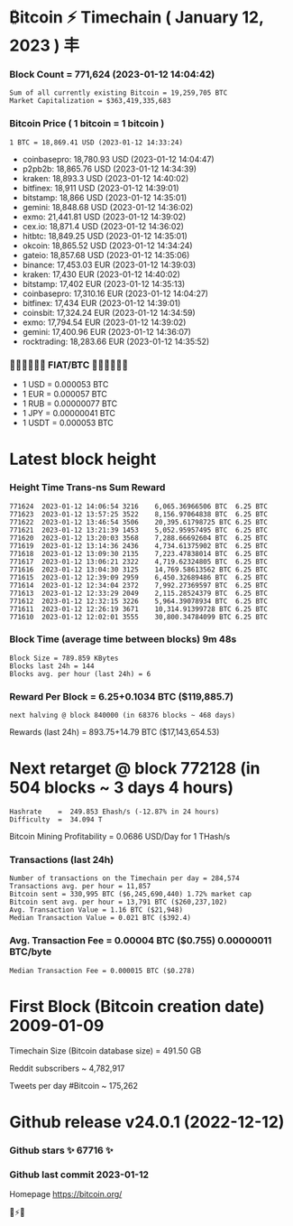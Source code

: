 # ₿itcoin ⚡ Timechain ( January 12, 2023 ) 丰
### Block Count	= 771,624 (2023-01-12 14:04:42)
    Sum of all currently existing Bitcoin = 19,259,705 BTC
    Market Capitalization = $363,419,335,683
### Bitcoin Price ( 1 bitcoin = 1 bitcoin )
	1 BTC = 18,869.41 USD (2023-01-12 14:33:24)
- coinbasepro: 18,780.93 USD (2023-01-12 14:04:47)
- p2pb2b: 18,865.76 USD (2023-01-12 14:34:39)
- kraken: 18,893.3 USD (2023-01-12 14:40:02)
- bitfinex: 18,911 USD (2023-01-12 14:39:01)
- bitstamp: 18,866 USD (2023-01-12 14:35:01)
- gemini: 18,848.68 USD (2023-01-12 14:36:02)
- exmo: 21,441.81 USD (2023-01-12 14:39:02)
- cex.io: 18,871.4 USD (2023-01-12 14:36:02)
- hitbtc: 18,849.25 USD (2023-01-12 14:35:01)
- okcoin: 18,865.52 USD (2023-01-12 14:34:24)
- gateio: 18,857.68 USD (2023-01-12 14:35:06)
- binance: 17,453.03 EUR (2023-01-12 14:39:03)
- kraken: 17,430 EUR (2023-01-12 14:40:02)
- bitstamp: 17,402 EUR (2023-01-12 14:35:13)
- coinbasepro: 17,310.16 EUR (2023-01-12 14:04:27)
- bitfinex: 17,434 EUR (2023-01-12 14:39:01)
- coinsbit: 17,324.24 EUR (2023-01-12 14:34:59)
- exmo: 17,794.54 EUR (2023-01-12 14:39:02)
- gemini: 17,400.96 EUR (2023-01-12 14:36:07)
- rocktrading: 18,283.66 EUR (2023-01-12 14:35:52)
### 💱💶💵💷💴💱 FIAT/BTC 💱💴💷💵💶💱
- 1 USD = 0.000053 BTC
- 1 EUR = 0.000057 BTC
- 1 RUB = 0.00000077 BTC
- 1 JPY = 0.00000041 BTC
- 1 USDT = 0.000053 BTC
# Latest block height
### Height	Time	Trans-ns	Sum	Reward
    771624	2023-01-12 14:06:54	3216	6,065.36966506 BTC	6.25 BTC
    771623	2023-01-12 13:57:25	3522	8,156.97064838 BTC	6.25 BTC
    771622	2023-01-12 13:46:54	3506	20,395.61798725 BTC	6.25 BTC
    771621	2023-01-12 13:21:39	1453	5,052.95957495 BTC	6.25 BTC
    771620	2023-01-12 13:20:03	3568	7,288.66692604 BTC	6.25 BTC
    771619	2023-01-12 13:14:36	2436	4,734.61375902 BTC	6.25 BTC
    771618	2023-01-12 13:09:30	2135	7,223.47838014 BTC	6.25 BTC
    771617	2023-01-12 13:06:21	2322	4,719.62324805 BTC	6.25 BTC
    771616	2023-01-12 13:04:30	3125	14,769.58613562 BTC	6.25 BTC
    771615	2023-01-12 12:39:09	2959	6,450.32689486 BTC	6.25 BTC
    771614	2023-01-12 12:34:04	2372	7,992.27369597 BTC	6.25 BTC
    771613	2023-01-12 12:33:29	2049	2,115.28524379 BTC	6.25 BTC
    771612	2023-01-12 12:32:15	3226	5,964.39078934 BTC	6.25 BTC
    771611	2023-01-12 12:26:19	3671	10,314.91399728 BTC	6.25 BTC
    771610	2023-01-12 12:02:01	3555	30,800.34784099 BTC	6.25 BTC
### Block Time (average time between blocks)	9m 48s
    Block Size = 789.859 KBytes
    Blocks last 24h = 144
    Blocks avg. per hour (last 24h) = 6
### Reward Per Block = 6.25+0.1034 BTC ($119,885.7) 
    next halving @ block 840000 (in 68376 blocks ~ 468 days)
Rewards (last 24h) = 893.75+14.79 BTC ($17,143,654.53)
# Next retarget @ block 772128 (in 504 blocks ~ 3 days 4 hours)
    Hashrate    =  249.853 Ehash/s (-12.87% in 24 hours)
    Difficulty  =  34.094 T 
Bitcoin Mining Profitability = 0.0686 USD/Day for 1 THash/s
### Transactions (last 24h)
    Number of transactions on the Timechain per day = 284,574
    Transactions avg. per hour = 11,857
    Bitcoin sent = 330,995 BTC ($6,245,690,440) 1.72% market cap
    Bitcoin sent avg. per hour = 13,791 BTC ($260,237,102)
    Avg. Transaction Value = 1.16 BTC ($21,948)
    Median Transaction Value = 0.021 BTC ($392.4)
### Avg. Transaction Fee = 0.00004 BTC ($0.755) 0.00000011 BTC/byte
    Median Transaction Fee = 0.000015 BTC ($0.278)
# First Block (Bitcoin creation date)	2009-01-09
Timechain Size (Bitcoin database size) = 491.50 GB

Reddit subscribers	~ 4,782,917

Tweets per day #Bitcoin	~ 175,262
# Github release	v24.0.1 (2022-12-12)
### Github stars	✨ 67716 ✨
### Github last commit	2023-01-12

Homepage	https://bitcoin.org/

💙⚡💜
